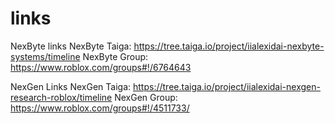 # links
NexByte links
NexByte Taiga: https://tree.taiga.io/project/iialexidai-nexbyte-systems/timeline
NexByte Group: https://www.roblox.com/groups#!/6764643

NexGen Links
NexGen Taiga: https://tree.taiga.io/project/iialexidai-nexgen-research-roblox/timeline
NexGen Group: https://www.roblox.com/groups#!/4511733/
